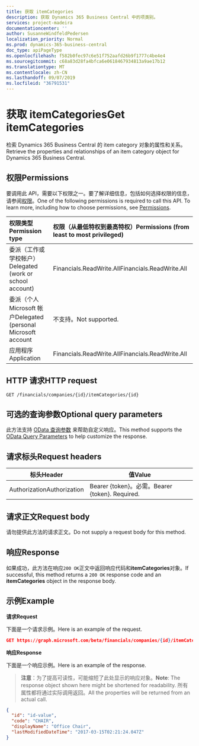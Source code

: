 ```yaml
---
title: 获取 itemCategories
description: 获取 Dynamics 365 Business Central 中的项类别。
services: project-madeira
documentationcenter: ''
author: SusanneWindfeldPedersen
localization_priority: Normal
ms.prod: dynamics-365-business-central
doc_type: apiPageType
ms.openlocfilehash: f582b0fec97c6e51f752aafd26b9f1777c4be4e4
ms.sourcegitcommit: c68a83d28fa4bfca6e0618467934813a9ae17b12
ms.translationtype: MT
ms.contentlocale: zh-CN
ms.lasthandoff: 09/07/2019
ms.locfileid: "36791531"
---
```

# <a name="get-itemcategories"></a><span data-ttu-id="9bf02-103">获取 itemCategories</span><span class="sxs-lookup"><span data-stu-id="9bf02-103">Get itemCategories</span></span>
<span data-ttu-id="9bf02-104">检索 Dynamics 365 Business Central 的 item category 对象的属性和关系。</span><span class="sxs-lookup"><span data-stu-id="9bf02-104">Retrieve the properties and relationships of an item category object for Dynamics 365 Business Central.</span></span>

## <a name="permissions"></a><span data-ttu-id="9bf02-105">权限</span><span class="sxs-lookup"><span data-stu-id="9bf02-105">Permissions</span></span>
<span data-ttu-id="9bf02-p101">要调用此 API，需要以下权限之一。要了解详细信息，包括如何选择权限的信息，请参阅[权限](/graph/permissions-reference)。</span><span class="sxs-lookup"><span data-stu-id="9bf02-p101">One of the following permissions is required to call this API. To learn more, including how to choose permissions, see [Permissions](/graph/permissions-reference).</span></span>

|<span data-ttu-id="9bf02-108">权限类型</span><span class="sxs-lookup"><span data-stu-id="9bf02-108">Permission type</span></span> |<span data-ttu-id="9bf02-109">权限（从最低特权到最高特权）</span><span class="sxs-lookup"><span data-stu-id="9bf02-109">Permissions (from least to most privileged)</span></span>|
|:---------------|:------------------------------------------|
|<span data-ttu-id="9bf02-110">委派（工作或学校帐户）</span><span class="sxs-lookup"><span data-stu-id="9bf02-110">Delegated (work or school account)</span></span>|<span data-ttu-id="9bf02-111">Financials.ReadWrite.All</span><span class="sxs-lookup"><span data-stu-id="9bf02-111">Financials.ReadWrite.All</span></span> |
|<span data-ttu-id="9bf02-112">委派（个人 Microsoft 帐户</span><span class="sxs-lookup"><span data-stu-id="9bf02-112">Delegated (personal Microsoft account</span></span>|<span data-ttu-id="9bf02-113">不支持。</span><span class="sxs-lookup"><span data-stu-id="9bf02-113">Not supported.</span></span>|
|<span data-ttu-id="9bf02-114">应用程序</span><span class="sxs-lookup"><span data-stu-id="9bf02-114">Application</span></span>|<span data-ttu-id="9bf02-115">Financials.ReadWrite.All</span><span class="sxs-lookup"><span data-stu-id="9bf02-115">Financials.ReadWrite.All</span></span>|

## <a name="http-request"></a><span data-ttu-id="9bf02-116">HTTP 请求</span><span class="sxs-lookup"><span data-stu-id="9bf02-116">HTTP request</span></span>

```
GET /financials/companies/{id}/itemCategories/{id}
```

## <a name="optional-query-parameters"></a><span data-ttu-id="9bf02-117">可选的查询参数</span><span class="sxs-lookup"><span data-stu-id="9bf02-117">Optional query parameters</span></span>
<span data-ttu-id="9bf02-118">此方法支持 [OData 查询参数](/graph/query-parameters) 来帮助自定义响应。</span><span class="sxs-lookup"><span data-stu-id="9bf02-118">This method supports the [OData Query Parameters](/graph/query-parameters) to help customize the response.</span></span>

## <a name="request-headers"></a><span data-ttu-id="9bf02-119">请求标头</span><span class="sxs-lookup"><span data-stu-id="9bf02-119">Request headers</span></span>
|<span data-ttu-id="9bf02-120">标头</span><span class="sxs-lookup"><span data-stu-id="9bf02-120">Header</span></span>       |<span data-ttu-id="9bf02-121">值</span><span class="sxs-lookup"><span data-stu-id="9bf02-121">Value</span></span>                    |
|-------------|-------------------------|
|<span data-ttu-id="9bf02-122">Authorization</span><span class="sxs-lookup"><span data-stu-id="9bf02-122">Authorization</span></span>|<span data-ttu-id="9bf02-p102">Bearer {token}。必需。</span><span class="sxs-lookup"><span data-stu-id="9bf02-p102">Bearer {token}. Required.</span></span>|

## <a name="request-body"></a><span data-ttu-id="9bf02-125">请求正文</span><span class="sxs-lookup"><span data-stu-id="9bf02-125">Request body</span></span>
<span data-ttu-id="9bf02-126">请勿提供此方法的请求正文。</span><span class="sxs-lookup"><span data-stu-id="9bf02-126">Do not supply a request body for this method.</span></span>

## <a name="response"></a><span data-ttu-id="9bf02-127">响应</span><span class="sxs-lookup"><span data-stu-id="9bf02-127">Response</span></span>
<span data-ttu-id="9bf02-128">如果成功，此方法在响应`200 OK`正文中返回响应代码和**itemCategories**对象。</span><span class="sxs-lookup"><span data-stu-id="9bf02-128">If successful, this method returns a `200 OK` response code and an **itemCategories** object in the response body.</span></span>

## <a name="example"></a><span data-ttu-id="9bf02-129">示例</span><span class="sxs-lookup"><span data-stu-id="9bf02-129">Example</span></span>

<span data-ttu-id="9bf02-130">**请求**</span><span class="sxs-lookup"><span data-stu-id="9bf02-130">**Request**</span></span>

<span data-ttu-id="9bf02-131">下面是一个请求示例。</span><span class="sxs-lookup"><span data-stu-id="9bf02-131">Here is an example of the request.</span></span>
```json
GET https://graph.microsoft.com/beta/financials/companies/{id}/itemCategories/{id}
```

<span data-ttu-id="9bf02-132">**响应**</span><span class="sxs-lookup"><span data-stu-id="9bf02-132">**Response**</span></span>

<span data-ttu-id="9bf02-133">下面是一个响应示例。</span><span class="sxs-lookup"><span data-stu-id="9bf02-133">Here is an example of the response.</span></span> 

> <span data-ttu-id="9bf02-134">**注意**：为了提高可读性，可能缩短了此处显示的响应对象。</span><span class="sxs-lookup"><span data-stu-id="9bf02-134">**Note**: The response object shown here might be shortened for readability.</span></span> <span data-ttu-id="9bf02-135">所有属性都将通过实际调用返回。</span><span class="sxs-lookup"><span data-stu-id="9bf02-135">All the properties will be returned from an actual call.</span></span>

```json
{
  "id": "id-value",
  "code": "CHAIR",
  "displayName": "Office Chair",
  "lastModifiedDateTime": "2017-03-15T02:21:24.047Z"
}
```

